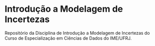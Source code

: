 # Introdução a Modelagem de Incertezas

<!-- badges: start -->
<!-- badges: end -->

Repositório da Disciplina de Introdução a Modelagem de Incertezas do Curso de Especialização em Ciências de Dados do IME/UFRJ.

